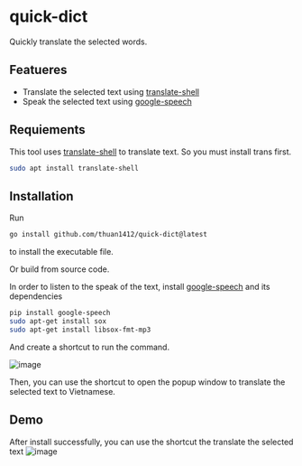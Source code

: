 # quick-dict
Quickly translate the selected words.

## Featueres
- Translate the selected text using [translate-shell](https://github.com/soimort/translate-shell)
- Speak the selected text using [google-speech](https://pypi.org/project/google-speech/)

## Requiements
This tool uses [translate-shell](https://github.com/soimort/translate-shell) to translate text. So you must install trans first.
```sh
sudo apt install translate-shell
```

## Installation



Run 
```sh
go install github.com/thuan1412/quick-dict@latest
```
to install the executable file.

Or build from source code.

In order to listen to the speak of the text, install [google-speech](https://pypi.org/project/google-speech/)
and its dependencies

```sh
pip install google-speech
sudo apt-get install sox
sudo apt-get install libsox-fmt-mp3
```

And create a shortcut to run the command.

![image](https://user-images.githubusercontent.com/36019052/233822979-fe205d12-d59e-463d-896c-1c47bcbaaec5.png)


Then, you can use the shortcut to open the popup window to translate the selected text to Vietnamese.



## Demo
After install successfully, you can use the shortcut the translate the selected text
![image](https://user-images.githubusercontent.com/36019052/234150381-a6ba19ac-451b-4406-9c91-c75ca2fbf48f.png)
